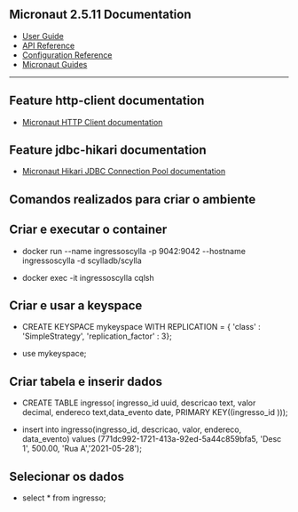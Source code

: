## Micronaut 2.5.11 Documentation

- [User Guide](https://docs.micronaut.io/2.5.11/guide/index.html)
- [API Reference](https://docs.micronaut.io/2.5.11/api/index.html)
- [Configuration Reference](https://docs.micronaut.io/2.5.11/guide/configurationreference.html)
- [Micronaut Guides](https://guides.micronaut.io/index.html)
---

## Feature http-client documentation

- [Micronaut HTTP Client documentation](https://docs.micronaut.io/latest/guide/index.html#httpClient)

## Feature jdbc-hikari documentation

- [Micronaut Hikari JDBC Connection Pool documentation](https://micronaut-projects.github.io/micronaut-sql/latest/guide/index.html#jdbc)


## Comandos realizados para criar o ambiente

## Criar e executar o container

- docker run --name ingressoscylla -p 9042:9042 --hostname ingressoscylla -d scylladb/scylla

- docker exec -it ingressoscylla cqlsh

## Criar e usar a keyspace

- CREATE KEYSPACE mykeyspace WITH REPLICATION = { 'class' : 'SimpleStrategy', 'replication_factor' : 3};

- use mykeyspace; 

## Criar tabela e inserir dados

- CREATE TABLE ingresso( ingresso_id uuid, descricao text, valor decimal, endereco text,data_evento date, PRIMARY KEY((ingresso_id ))); 

- insert into ingresso(ingresso_id, descricao, valor, endereco, data_evento) values (771dc992-1721-413a-92ed-5a44c859bfa5, 'Desc 1', 500.00, 'Rua A','2021-05-28');

## Selecionar os dados

- select * from ingresso;